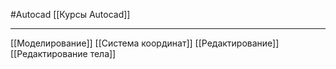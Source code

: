 #Autocad 
[[Курсы Autocad]]
__________
[[Моделирование]]
[[Система координат]]
[[Редактирование]]
[[Редактирование тела]]
